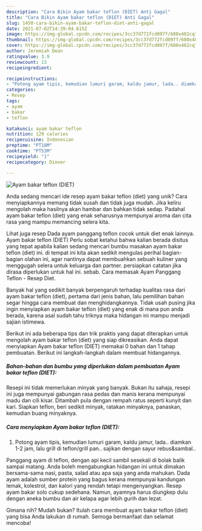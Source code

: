 ```yaml
---
description: "Cara Bikin Ayam bakar teflon (DIET) Anti Gagal"
title: "Cara Bikin Ayam bakar teflon (DIET) Anti Gagal"
slug: 1450-cara-bikin-ayam-bakar-teflon-diet-anti-gagal
date: 2021-07-02T14:39:04.615Z
image: https://img-global.cpcdn.com/recipes/3cc37d772fcd097f/680x482cq70/ayam-bakar-teflon-diet-foto-resep-utama.jpg
thumbnail: https://img-global.cpcdn.com/recipes/3cc37d772fcd097f/680x482cq70/ayam-bakar-teflon-diet-foto-resep-utama.jpg
cover: https://img-global.cpcdn.com/recipes/3cc37d772fcd097f/680x482cq70/ayam-bakar-teflon-diet-foto-resep-utama.jpg
author: Jeremiah Dean
ratingvalue: 3.9
reviewcount: 13
recipeingredient:

recipeinstructions:
- "Potong ayam tipis, kemudian lumuri garam, kaldu jamur, lada.. diamkan 1-2 jam, lalu grill di teflon/grill pan.. sajikan dengan sayur rebus&amp;sambal.."
categories:
- Resep
tags:
- ayam
- bakar
- teflon

katakunci: ayam bakar teflon 
nutrition: 129 calories
recipecuisine: Indonesian
preptime: "PT18M"
cooktime: "PT53M"
recipeyield: "1"
recipecategory: Dinner

---
```



![Ayam bakar teflon (DIET)](https://img-global.cpcdn.com/recipes/3cc37d772fcd097f/680x482cq70/ayam-bakar-teflon-diet-foto-resep-utama.jpg)

Anda sedang mencari ide resep ayam bakar teflon (diet) yang unik? Cara menyiapkannya memang tidak susah dan tidak juga mudah. Jika keliru mengolah maka hasilnya akan hambar dan bahkan tidak sedap. Padahal ayam bakar teflon (diet) yang enak seharusnya mempunyai aroma dan cita rasa yang mampu memancing selera kita.

Lihat juga resep Dada ayam panggang teflon cocok untuk diet enak lainnya. Ayam bakar teflon (DIET) Perlu sobat ketahui bahwa kalian berada disitus yang tepat apabila kalian sedang mencari bumbu masakan ayam bakar teflon (diet) ini. di tempat ini kita akan sedikit mengulas perihal bagian-bagian olahan ini, agar nantinya dapat membuahkan sebuah kuliner yang menggugah selera untuk keluarga dan partner. persiapkan catatan jika dirasa diperlukan untuk hal ini. sebab. Cara memasak Ayam Panggang Teflon - Resep Diet.

Banyak hal yang sedikit banyak berpengaruh terhadap kualitas rasa dari ayam bakar teflon (diet), pertama dari jenis bahan, lalu pemilihan bahan segar hingga cara membuat dan menghidangkannya. Tidak usah pusing jika ingin menyiapkan ayam bakar teflon (diet) yang enak di mana pun anda berada, karena asal sudah tahu triknya maka hidangan ini mampu menjadi sajian istimewa.


Berikut ini ada beberapa tips dan trik praktis yang dapat diterapkan untuk mengolah ayam bakar teflon (diet) yang siap dikreasikan. Anda dapat menyiapkan Ayam bakar teflon (DIET) memakai 0 bahan dan 1 tahap pembuatan. Berikut ini langkah-langkah dalam membuat hidangannya.

<!--inarticleads1-->

##### Bahan-bahan dan bumbu yang diperlukan dalam pembuatan Ayam bakar teflon (DIET):



Resepi ini tidak memerlukan minyak yang banyak. Bukan itu sahaja, resepi ini juga mempunyai gabungan rasa pedas dan manis kerana mempunyai madu dan cili kisar. Ditambah pula dengan rempah ratus seperti kunyit dan kari. Siapkan teflon, beri sedikit minyak, ratakan minyaknya, panaskan, kemudian buang minyaknya. 

<!--inarticleads2-->

##### Cara menyiapkan Ayam bakar teflon (DIET):

1. Potong ayam tipis, kemudian lumuri garam, kaldu jamur, lada.. diamkan 1-2 jam, lalu grill di teflon/grill pan.. sajikan dengan sayur rebus&amp;sambal..


Panggang ayam di teflon, dengan api kecil sambil sesekali di bolak balik sampai matang. Anda boleh mengabungkan hidangan ini untuk dimakan bersama-sama nasi, pasta, salad atau apa saja yang anda mahukan. Dada ayam adalah sumber protein yang bagus kerana mempunyai kandungan lemak, kolestrol, dan kalori yang rendah tetapi mengenyangkan. Resep ayam bakar solo cukup sedehana. Namun, ayamnya harus diungkep dulu dengan aneka bumbu dan air kelapa agar lebih gurih dan lezat. 

Gimana nih? Mudah bukan? Itulah cara membuat ayam bakar teflon (diet) yang bisa Anda lakukan di rumah. Semoga bermanfaat dan selamat mencoba!
